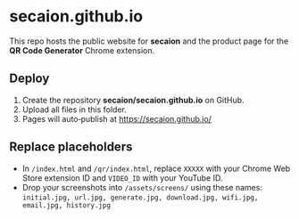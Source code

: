 # secaion.github.io

This repo hosts the public website for **secaion** and the product page for the **QR Code Generator** Chrome extension.

## Deploy

1. Create the repository **secaion/secaion.github.io** on GitHub.
2. Upload all files in this folder.
3. Pages will auto‑publish at https://secaion.github.io/

## Replace placeholders
- In `/index.html` and `/qr/index.html`, replace `XXXXX` with your Chrome Web Store extension ID and `VIDEO_ID` with your YouTube ID.
- Drop your screenshots into `/assets/screens/` using these names:
  `initial.jpg, url.jpg, generate.jpg, download.jpg, wifi.jpg, email.jpg, history.jpg`